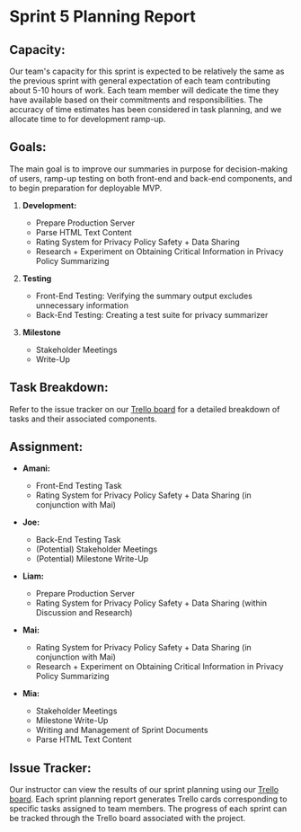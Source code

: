 # Sprint 5 Planning Report

## Capacity:
Our team's capacity for this sprint is expected to be relatively the same as the previous sprint with general expectation of each team contributing about 5-10 hours of work. Each team member will dedicate the time they have available based on their commitments and responsibilities. The accuracy of time estimates has been considered in task planning, and we allocate time to for development ramp-up. 

## Goals:
The main goal is to improve our summaries in purpose for decision-making of users, ramp-up testing on both front-end and back-end components, and to begin preparation for deployable MVP. 

1. **Development:**
   - Prepare Production Server 
   - Parse HTML Text Content 
   - Rating System for Privacy Policy Safety + Data Sharing
   - Research + Experiment on Obtaining Critical Information in Privacy Policy Summarizing 

2. **Testing**
   - Front-End Testing: Verifying the summary output excludes unnecessary information
   - Back-End Testing: Creating a test suite for privacy summarizer 

3. **Milestone**
   - Stakeholder Meetings
   - Write-Up

## Task Breakdown:
Refer to the issue tracker on our [Trello board](https://trello.com/b/yHP9CPjB/b4uagree) for a detailed breakdown of tasks and their associated components.

## Assignment:
- **Amani:**
  - Front-End Testing Task
  - Rating System for Privacy Policy Safety + Data Sharing (in conjunction with Mai)
 
- **Joe:**
  - Back-End Testing Task
  - (Potential) Stakeholder Meetings
  - (Potential) Milestone Write-Up
  
- **Liam:**
  - Prepare Production Server
  - Rating System for Privacy Policy Safety + Data Sharing (within Discussion and Research)

- **Mai:**
  - Rating System for Privacy Policy Safety + Data Sharing (in conjunction with Mai)
  - Research + Experiment on Obtaining Critical Information in Privacy Policy Summarizing 

- **Mia:**
  - Stakeholder Meetings
  - Milestone Write-Up
  - Writing and Management of Sprint Documents
  - Parse HTML Text Content 

## Issue Tracker:
Our instructor can view the results of our sprint planning using our [Trello board](https://trello.com/b/yHP9CPjB/b4uagree). Each sprint planning report generates Trello cards corresponding to specific tasks assigned to team members. The progress of each sprint can be tracked through the Trello board associated with the project.
